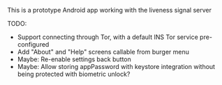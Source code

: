 This is a prototype Android app working with the liveness signal server

TODO:
* Support connecting through Tor, with a default INS Tor service pre-configured
* Add "About" and "Help" screens callable from burger menu
* Maybe: Re-enable settings back button
* Maybe: Allow storing appPassword with keystore integration without being protected with biometric unlock?
